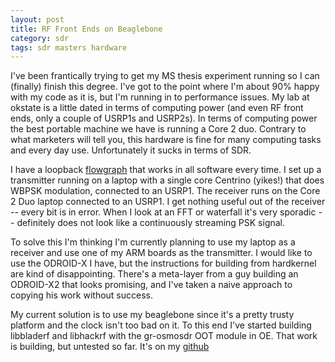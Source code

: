 ```yaml
---
layout: post
title: RF Front Ends on Beaglebone
category: sdr
tags: sdr masters hardware
---
```


I've been frantically trying to get my MS thesis experiment running so I can (finally) finish this degree. 
I've got to the point where I'm about 90% happy with my code as it is, but I'm running in to performance issues. 
My lab at okstate is a little dated in terms of computing power (and even RF front ends, only a couple of USRP1s and USRP2s). 
In terms of computing power the best portable machine we have is running a Core 2 duo. 
Contrary to what marketers will tell you, this hardware is fine for many computing tasks and every day use. 
Unfortunately it sucks in terms of SDR. 

I have a loopback [flowgraph](https://github.com/n-west/gr-west_3_6/blob/master/examples/loopback.grc) that works in all software every time. 
I set up a transmitter running on a laptop with a single core Centrino (yikes!) that does WBPSK modulation, connected to an USRP1. 
The receiver runs on the Core 2 Duo laptop connected to an USRP1. 
I get nothing useful out of the receiver -- every bit is in error. 
When I look at an FFT or waterfall it's very sporadic -- definitely does not look like a continuously streaming PSK signal.

To solve this I'm thinking I'm currently planning to use my laptop as a receiver and use one of my ARM boards as the transmitter. 
I would like to use the ODROID-X I have, but the instructions for building from hardkernel are kind of disappointing. 
There's a meta-layer from a guy building an ODROID-X2 that looks promising, and I've taken a naive approach to copying his work without success. 

My current solution is to use my beaglebone since it's a pretty trusty platform and the clock isn't too bad on it. 
To this end I've started building libbladerf and libhackrf with the gr-osmosdr OOT module in OE.
That work is building, but untested so far. 
It's on my [github](https://github.com/n-west/meta-west)
